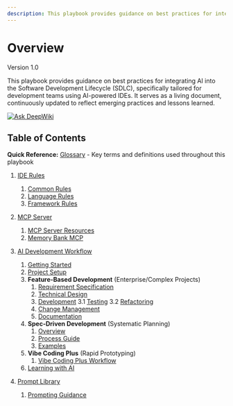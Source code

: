 ```yaml
---
description: This playbook provides guidance on best practices for integrating AI into the Software Development Lifecycle (SDLC), specifically tailored for development teams using AI-powered IDEs.
---
```


# Overview
Version 1.0

This playbook provides guidance on best practices for integrating AI into the Software Development Lifecycle (SDLC), specifically tailored for development teams using AI-powered IDEs. It serves as a living document, continuously updated to reflect emerging practices and lessons learned.

[![Ask DeepWiki](https://deepwiki.com/badge.svg)](https://deepwiki.com/kevinlin/ai-sdlc-playbook)

## Table of Contents

**Quick Reference:** [Glossary](glossary.md) - Key terms and definitions used throughout this playbook

1. [IDE Rules](ide-rules/README.md)

    1. [Common Rules](ide-rules/common/README.md)
    2. [Language Rules](ide-rules/languages/README.md)
    3. [Framework Rules](ide-rules/frameworks/README.md)

2. [MCP Server](mcp-server/README.md)

    1. [MCP Server Resources](mcp-server/mcp-server-resources.md)
    2. [Memory Bank MCP](mcp-server/memory-bank.md)

3. [AI Development Workflow](workflow/README.md)

    1. [Getting Started](workflow/feature-based-development/01-getting-started.md)
    2. [Project Setup](workflow/project-setup.md)
    3. **Feature-Based Development** (Enterprise/Complex Projects)
        1. [Requirement Specification](workflow/feature-based-development/02-requirement-specification.md)
        2. [Technical Design](workflow/feature-based-development/03-technical-design.md)
        3. [Development](workflow/feature-based-development/04-development.md)
           3.1 [Testing](workflow/feature-based-development/041-testing.md)
           3.2 [Refactoring](workflow/feature-based-development/042-refactoring.md)
        4. [Change Management](workflow/feature-based-development/05-change-management.md)
        5. [Documentation](workflow/feature-based-development/07-documentation.md)
    4. **Spec-Driven Development** (Systematic Planning)
        1. [Overview](workflow/spec-driven-development/README.md)
        2. [Process Guide](workflow/spec-driven-development/process/README.md)
        3. [Examples](workflow/spec-driven-development/examples/README.md)
    5. **Vibe Coding Plus** (Rapid Prototyping)
        1. [Vibe Coding Plus Workflow](workflow/vibe-coding-plus.md)
    6. [Learning with AI](workflow/learning.md)

4. [Prompt Library](prompt-library/README.md)

    1. [Prompting Guidance](prompt-library/prompting-guidance.md)
